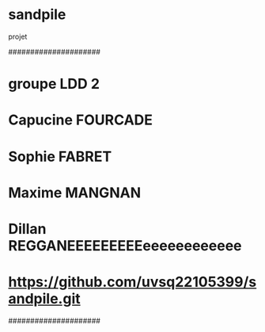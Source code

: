 # sandpile
projet 

#####################
# groupe LDD 2
# Capucine FOURCADE
# Sophie FABRET
# Maxime MANGNAN
# Dillan REGGANEEEEEEEEEeeeeeeeeeeee
# https://github.com/uvsq22105399/sandpile.git
#####################

